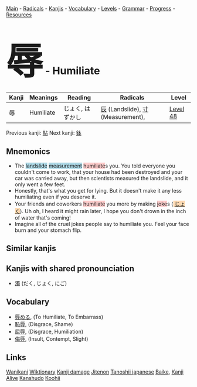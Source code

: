 <style> bigfont {font-size: 100px}</style>
[Main](../README.md) -
[Radicals](../radicals.md) -
[Kanjis](../kanjis.md) -
[Vocabulary](../vocabulary.md) -
[Levels](../levels.md) -
[Grammar](../grammar.md) - 
[Progress](../progress.md) -
[Resources](../resources.md)
# <bigfont> 辱</bigfont> - Humiliate 

| Kanji | Meanings | Reading | Radicals | Level |
| --- | --- | --- | --- | --- |
| 辱 | Humiliate | じょく, はずかし | [辰](../radicals/辰.md) (Landslide), [寸](../radicals/寸.md) (Measurement),  | [Level 48](../levels/wk_level48.md) |

Previous kanji: [貼](貼.md) Next kanji: [鉢](鉢.md) 

## Mnemonics
 * The <span style="background-color:#ADD8E6"> landslide</span> <span style="background-color:#ADD8E6"> measurement</span> <span style="background-color:#ffcccb"> humiliate</span>s you. You told everyone you couldn't come to work, that your house had been destroyed and your car was carried away, but then scientists measured the landslide, and it only went a few feet.
* Honestly, that's what you get for lying. But it doesn't make it any less humiliating even if you deserve it.
* Your friends and coworkers <span style="background-color:#ffcccb"> humiliate</span> you more by making <span style="background-color:#ffcccb"> joke</span>s (<span style="background-color:#fed8b1"> [じょく](https://jisho.org/search/じょく)</span>). Uh oh, I heard it might rain later, I hope you don't drown in the inch of water that's coming!
* Imagine all of the cruel jokes people say to humiliate you. Feel your face burn and your stomach flip.


## Similar kanjis
 


## Kanjis with shared pronounciation
 * [濁](濁.md) (だく, じょく, にご)



## Vocabulary
 * [辱める](../vocabulary/辱.md), (To Humiliate, To Embarrass)
* [恥辱](../vocabulary/辱.md), (Disgrace, Shame)
* [屈辱](../vocabulary/辱.md), (Disgrace, Humiliation)
* [侮辱](../vocabulary/辱.md), (Insult, Contempt, Slight)




## Links 


[Wanikani](https://www.wanikani.com/kanji/辱)
[Wiktionary](https://en.wiktionary.org/wiki/辱)
[Kanji damage](http://www.kanjidamage.com/kanji/search?utf8=✓&q=辱)
[Jitenon](https://jitenon.com/kanji/辱)
[Tanoshii japanese](https://www.tanoshiijapanese.com/dictionary/kanji.cfm?k=辱)
[Baike](https://baike.baidu.com/item/辱),
[Kanji Alive](https://app.kanjialive.com/辱)
[Kanshudo](https://www.kanshudo.com/searchmn?q=辱)
[Koohii](https://kanji.koohii.com/study/kanji/辱)
